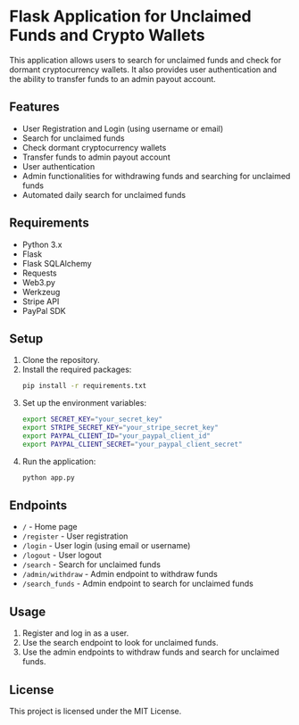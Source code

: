 # Flask Application for Unclaimed Funds and Crypto Wallets

This application allows users to search for unclaimed funds and check for dormant cryptocurrency wallets. It also provides user authentication and the ability to transfer funds to an admin payout account.

## Features
- User Registration and Login (using username or email)
- Search for unclaimed funds
- Check dormant cryptocurrency wallets
- Transfer funds to admin payout account
- User authentication
- Admin functionalities for withdrawing funds and searching for unclaimed funds
- Automated daily search for unclaimed funds

## Requirements
- Python 3.x
- Flask
- Flask SQLAlchemy
- Requests
- Web3.py
- Werkzeug
- Stripe API
- PayPal SDK

## Setup
1. Clone the repository.
2. Install the required packages:
    ```bash
    pip install -r requirements.txt
    ```
3. Set up the environment variables:
    ```bash
    export SECRET_KEY="your_secret_key"
    export STRIPE_SECRET_KEY="your_stripe_secret_key"
    export PAYPAL_CLIENT_ID="your_paypal_client_id"
    export PAYPAL_CLIENT_SECRET="your_paypal_client_secret"
    ```
4. Run the application:
    ```bash
    python app.py
    ```

## Endpoints
- `/` - Home page
- `/register` - User registration
- `/login` - User login (using email or username)
- `/logout` - User logout
- `/search` - Search for unclaimed funds
- `/admin/withdraw` - Admin endpoint to withdraw funds
- `/search_funds` - Admin endpoint to search for unclaimed funds

## Usage
1. Register and log in as a user.
2. Use the search endpoint to look for unclaimed funds.
3. Use the admin endpoints to withdraw funds and search for unclaimed funds.

## License
This project is licensed under the MIT License.
